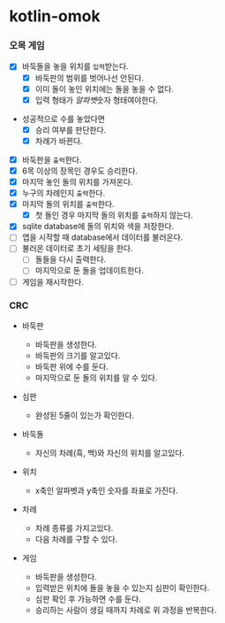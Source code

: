# kotlin-omok

### 오목 게임

- [x] 바둑돌을 놓을 위치를 `입력`받는다.
    - [x] 바둑판의 범위를 벗어나선 안된다.
    - [x] 이미 돌이 놓인 위치에는 돌을 놓을 수 없다.
    - [x] 입력 형태가 $알파벳$숫자 형태여야한다.
- 성공적으로 수를 놓았다면
    - [x] 승리 여부를 판단한다.
    - [x] 차례가 바뀐다.
- [x] 바둑판을 `출력`한다.
- [x] 6목 이상의 장목인 경우도 승리한다.
- [x] 마지막 놓인 돌의 위치를 가져온다.
- [x] 누구의 차례인지 `출력`한다.
- [x] 마지막 돌의 위치를 `출력`한다.
    - [x] 첫 돌인 경우 마지막 돌의 위치를 `출력`하지 않는다.
- [x] sqlite database에 돌의 위치와 색을 저장한다.
- [ ] 앱을 시작할 때 database에서 데이터를 불러온다.
- [ ] 불러온 데이터로 초기 세팅을 한다.
  - [ ] 돌들을 다시 출력한다.
  - [ ] 마지막으로 둔 돌을 업데이트한다.
- [ ] 게임을 재시작한다.

### CRC

- 바둑판
    - 바둑판을 생성한다.
    - 바둑판의 크기를 알고있다.
    - 바둑판 위에 수를 둔다.
    - 마지막으로 둔 돌의 위치를 알 수 있다.

- 심판
    - 완성된 5줄이 있는가 확인한다.

- 바둑돌
    - 자신의 차례(흑, 백)와 자신의 위치를 알고있다.

- 위치
    - x축인 알파벳과 y축인 숫자를 좌표로 가진다.

- 차례
    - 차례 종류를 가지고있다.
    - 다음 차례를 구할 수 있다.

- 게임
    - 바둑판을 생성한다.
    - 입력받은 위치에 돌을 놓을 수 있는지 심판이 확인한다.
    - 심판 확인 후 가능하면 수를 둔다.
    - 승리하는 사람이 생길 때까지 차례로 위 과정을 반복한다.
